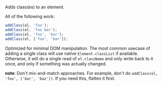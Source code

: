 Adds class(es) to an element.

All of the following work:

```javascript
addClass(el, 'foo');
addClass(el, 'foo bar');
addClass(el, 'foo', 'bar');
addClass(el, ['foo', 'bar']);
```

Optimized for minimal DOM manipulation. The most common usecase of adding a single class will use native `Element.classList` if available. Otherwise, it will do a single read of `el.className` and only write back to it once, and only if something was actually changed.

**note**: Don't mix-and-match approaches. For example, don't do `addClass(el, 'foo', ['bar', 'baz'])`. If you need this, flatten it first.
